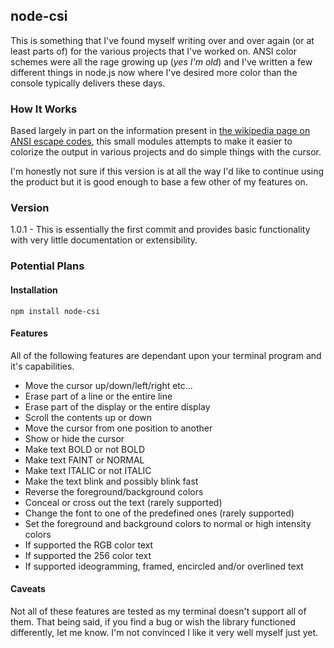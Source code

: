 ## node-csi
This is something that I've found myself writing over and over again (or at least parts of) for the various projects that I've worked on. ANSI color schemes were all the rage growing up (*yes I'm old*) and I've written a few different things in node.js now where I've desired more color than the console typically delivers these days.

### How It Works
Based largely in part on the information present in [the wikipedia page on ANSI escape codes](http://en.wikipedia.org/wiki/ANSI_escape_code), this small modules attempts to make it easier to colorize the output in various projects and do simple things with the cursor.

I'm honestly not sure if this version is at all the way I'd like to continue using the product but it is good enough to base a few other of my features on.

### Version

1.0.1 - This is essentially the first commit and provides basic functionality with very little documentation or extensibility.

### Potential Plans

#### Installation
`npm install node-csi`

#### Features
All of the following features are dependant upon your terminal program and it's capabilities.

- Move the cursor up/down/left/right etc...
- Erase part of a line or the entire line
- Erase part of the display or the entire display
- Scroll the contents up or down
- Move the cursor from one position to another
- Show or hide the cursor
- Make text BOLD or not BOLD
- Make text FAINT or NORMAL
- Make text ITALIC or not ITALIC
- Make the text blink and possibly blink fast
- Reverse the foreground/background colors
- Conceal or cross out the text (rarely supported)
- Change the font to one of the predefined ones (rarely supported)
- Set the foreground and background colors to normal or high intensity colors
- If supported the RGB color text
- If supported the 256 color text
- If supported ideogramming, framed, encircled and/or overlined text

#### Caveats
Not all of these features are tested as my terminal doesn't support all of them. That being said, if you find a bug or wish the library functioned differently, let me know. I'm not convinced I like it very well myself just yet.
